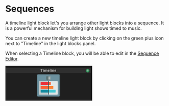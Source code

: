 # Sequences

A timeline light block let's you arrange other light blocks into a sequence. It is a powerful mechanism for building light shows timed to music.

You can create a new timeline light block by clicking on the green plus icon next to "Timeline" in the light blocks panel.

When selecting a Timeline block, you will be able to edit in the [Sequence Editor](../the-timeline.md).

![Timeline Light Blocks](../../.gitbook/assets/bento-timeline-blocks.png)
